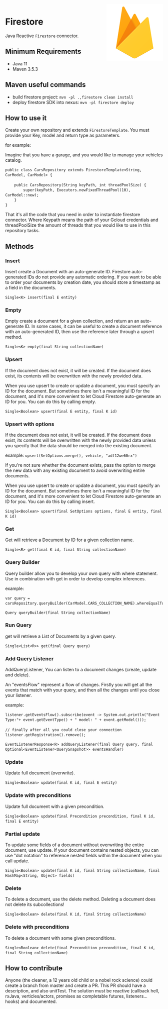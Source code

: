 <img align="right" src="https://github.com/masmovil/rx-gcloud-connectors/blob/master/firestore/firestoreLogo.png">

# Firestore

Java Reactive `Firestore` connector.

## Minimum Requirements

-   Java 11
-   Maven 3.5.3

## Maven useful commands

* build firestore project: ```mvn -pl .,firestore clean install```
* deploy firestore SDK into nexus: ```mvn -pl firestore deploy```

## How to use it

Create your own repository and extends `FirestoreTemplate`. You must provide your Key, model and return type as parameters.

for example:

Imagine that you have a garage, and you would like to manage your vehicles catalog.

```
public class CarsRepository extends FirestoreTemplate<String, CarModel, CarModel> {

	public CarsRepository(String keyPath, int threadPoolSize) {
		super(keyPath, Executors.newFixedThreadPool(10), CarModel::new);
	}
}
```

That it's all the code that you need in order to instantiate firestore connector. Where Keypath means the path of your Gcloud credentials and threadPoolSize the amount of threads that you would like to use in this repository tasks.

## Methods

### Insert

Insert create a Document with an auto-generate ID. Firestore auto-generated IDs do not provide any automatic
ordering. If you want to be able to order your documents by creation date, you should store a timestamp as a
field in the documents.

```
Single<K> insert(final E entity)
```

### Empty

Empty create a document for a given collection, and return an an auto-generate ID.
In some cases, it can be useful to create a document reference with an auto-generated ID,
then use the reference later through a upsert method.

```
Single<K> empty(final String collectionName)
```

### Upsert

If the document does not exist, it will be created. If the document does exist, its contents will be overwritten
with the newly provided data.

When you use upsert to create or update a document, you must specify an ID for the document. But sometimes there
isn't a meaningful ID for the document, and it's more convenient to let Cloud Firestore auto-generate an ID for
you. You can do this by calling empty.

```
Single<Boolean> upsert(final E entity, final K id)
```

### Upsert with options


If the document does not exist, it will be created. If the document does exist, its contents will be overwritten
with the newly provided data unless you specify that the data should be merged into the existing document.

example: ```upsert(SetOptions.merge(), vehicle, "adf12we60rx")```

If you're not sure whether the document exists, pass the option to merge the new data with any existing document
to avoid overwriting entire documents.

When you use upsert to create or update a document, you must specify an ID for the document. But sometimes there
isn't a meaningful ID for the document, and it's more convenient to let Cloud Firestore auto-generate an ID for
you. You can do this by calling insert.

```
Single<Boolean> upsert(final SetOptions options, final E entity, final K id)
```

### Get

Get will retrieve a Document by ID for a given collection name.

```
Single<R> get(final K id, final String collectionName)
```

### Query Builder

Query builder allow you to develop your own query with where statement. Use in combination with get in order to
develop complex inferences.

example:
```
var query = carsRepository.queryBuilder(CarModel.CARS_COLLECTION_NAME).whereEqualTo("brand","Toyota");
```

```
Query queryBuilder(final String collectionName)
```

### Run Query

get will retrieve a List of Documents by a given query.

```
Single<List<R>> get(final Query query)
```

### Add Query Listener

AddQueryListener, You can listen to a document changes (create, update and delete).

An "eventsFlow" represent a flow of changes. Firstly you will get all the events that match with your query,
and then all the changes until you close your listener.

example:
```
listener.getEventsFlow().subscribe(event -> System.out.println("Event Type:"+ event.getEventType() + " model: " + event.getModel()));

// finally after all you could close your connection
listener.getRegistration().remove();
```

```
EventListenerResponse<R> addQueryListener(final Query query, final Optional<EventListener<QuerySnapshot>> eventsHandler)
```


### Update

Update full document (overwrite).

```
Single<Boolean> update(final K id, final E entity)
```

### Update with preconditions

Update full document with a given precondition.

```
Single<Boolean> update(final Precondition precondition, final K id, final E entity)
```


### Partial update

To update some fields of a document without overwriting the entire document, use update.
If your document contains nested objects, you can use "dot notation" to reference nested fields within the
document when you call update.

```
Single<Boolean> update(final K id, final String collectionName, final HashMap<String, Object> fields)
```


### Delete

To delete a document, use the delete method. Deleting a document does not delete its subcollections!

```
Single<Boolean> delete(final K id, final String collectionName)
```

### Delete with preconditions

To delete a document with some given preconditions.

```
Single<Boolean> delete(final Precondition precondition, final K id, final String collectionName)
```


## How to contribute

Anyone (the cleaner, a 12 years old child or a nobel rock science) could create a branch from master and create a PR.
This PR should have a description, and also unitTest. The solution must be reactive (callback hell, rxJava, verticles/actors, promises as completable futures, listeners... hooks) and documented.

